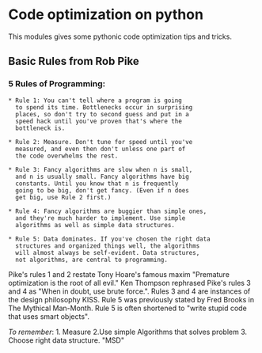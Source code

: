 
# Code optimization on python

This modules gives some pythonic code optimization tips and tricks.

## Basic Rules from Rob Pike
### 5 Rules of Programming:
    * Rule 1: You can't tell where a program is going 
      to spend its time. Bottlenecks occur in surprising
      places, so don't try to second guess and put in a 
      speed hack until you've proven that's where the 
      bottleneck is.

    * Rule 2: Measure. Don't tune for speed until you've 
      measured, and even then don't unless one part of 
      the code overwhelms the rest.

    * Rule 3: Fancy algorithms are slow when n is small,
      and n is usually small. Fancy algorithms have big 
      constants. Until you know that n is frequently 
      going to be big, don't get fancy. (Even if n does
      get big, use Rule 2 first.)

    * Rule 4: Fancy algorithms are buggier than simple ones,
      and they're much harder to implement. Use simple
      algorithms as well as simple data structures.

    * Rule 5: Data dominates. If you've chosen the right data
      structures and organized things well, the algorithms
      will almost always be self-evident. Data structures,
      not algorithms, are central to programming.

Pike's rules 1 and 2 restate Tony Hoare's famous maxim "Premature optimization is the root of all evil." Ken Thompson rephrased Pike's rules 3 and 4 as "When in doubt, use brute force.".
Rules 3 and 4 are instances of the design philosophy KISS. Rule 5 was previously stated by Fred Brooks in The Mythical Man-Month. Rule 5 is often shortened to "write stupid code that uses smart objects". 

_To remember_: 1. Measure 2.Use simple Algorithms that solves problem 3. Choose right data structure. "MSD" 